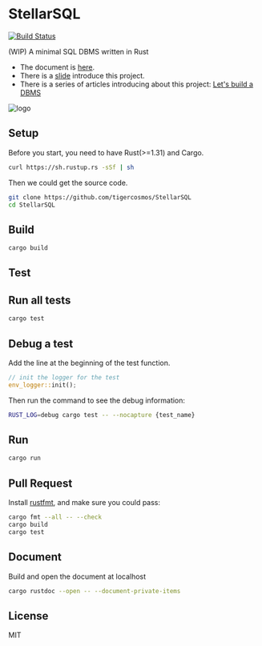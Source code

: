 # StellarSQL

[![Build Status](https://travis-ci.org/tigercosmos/StellarSQL.svg?branch=master)](https://travis-ci.org/tigercosmos/StellarSQL)

(WIP) A minimal SQL DBMS written in Rust

- The document is [here](https://tigercosmos.xyz/StellarSQL/stellar_sql/).
- There is a [slide](https://docs.google.com/presentation/d/1rSxFNpN5uzP1cF1olKTnyXgPdj_bcbLvSJhN5T5xn-U/edit?usp=sharing) introduce this project.
- There is a series of articles introducing about this project: [Let's build a DBMS](https://tigercosmos.xyz/lets-build-dbms/)

![logo](https://raw.githubusercontent.com/tigercosmos/StellarSQL/master/logo/logo.png)

## Setup

Before you start, you need to have Rust(>=1.31) and Cargo.

```bash
curl https://sh.rustup.rs -sSf | sh
```

Then we could get the source code.

```bash
git clone https://github.com/tigercosmos/StellarSQL
cd StellarSQL
```

## Build

```bash
cargo build
```

## Test

## Run all tests

```bash
cargo test
```

## Debug a test

Add the line at the beginning of the test function.

```rust
// init the logger for the test
env_logger::init();
```

Then run the command to see the debug information:

```sh
RUST_LOG=debug cargo test -- --nocapture {test_name}
```

## Run

```bash
cargo run
```

## Pull Request

Install [rustfmt](https://github.com/rust-lang/rustfmt), and make sure you could pass:

```sh
cargo fmt --all -- --check
cargo build
cargo test
```

## Document

Build and open the document at localhost

```sh
cargo rustdoc --open -- --document-private-items
```

## License

MIT

